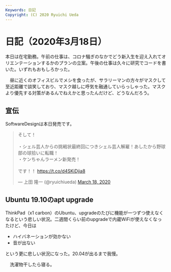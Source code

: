 ```yaml
---
Keywords: 日記
Copyright: (C) 2020 Ryuichi Ueda
---
```


# 日記（2020年3月18日） 

本日は在宅勤務。午前の仕事は、コロナ騒ぎのなかでどう新入生を迎え入れてオリエンテーションするかのプランの立案。午後の仕事は久々に研究でコードを書いた。いずれもおもしろかった。

　昼に近くのオフィスビルでメシを食ったが、サラリーマンの方々がマスクして至近距離で談笑しており、マスク越しに呼気を融通していらっしゃった。マスクより優先する対策があるんでねえかと思ったんだけど、どうなんだろう。



## 宣伝

SoftwareDesignは本日発売です。

<blockquote class="twitter-tweet"><p lang="ja" dir="ltr">そして！<br><br>・シェル芸人からの挑戦状最終回につきシェル芸人解雇！あしたから野球部の球拾いに転職！<br>・ケンちゃんラーメン新発売！<br><br>です！！ <a href="https://t.co/d4SKiDjia8">https://t.co/d4SKiDjia8</a></p>&mdash; 上田 隆一 (@ryuichiueda) <a href="https://twitter.com/ryuichiueda/status/1240076110555045888?ref_src=twsrc%5Etfw">March 18, 2020</a></blockquote> <script async src="https://platform.twitter.com/widgets.js" charset="utf-8"></script>


## Ubuntu 19.10のapt upgrade

ThinkPad（x1 carbon）のUbuntu、upgradeのたびに機能が一つずつ使えなくなるという悲しい状況。二週間くらい前のupgradeで内蔵WiFiが使えなくなったけど、今日は

* ハイバネーションが効かない
* 音が出ない

という更に悲しい状況になった。20.04が出るまで我慢。



　洗濯物干したら寝る。

